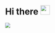 # Hi there <img src="https://raw.githubusercontent.com/MartinHeinz/MartinHeinz/master/wave.gif" width="30px">



<img src="https://github-readme-stats.vercel.app/api?username=DevOpJadeja&show_icons=true&theme=radical&count_private=true&include_all_commits=true"/>



<!--
**DevOpJadeja/DevOpJadeja** is a ✨ _special_ ✨ repository because its `README.md` (this file) appears on your GitHub profile.

Here are some ideas to get you started:

- 🔭 I’m currently working on ...
- 🌱 I’m currently learning ...
- 👯 I’m looking to collaborate on ...
- 🤔 I’m looking for help with ...
- 💬 Ask me about ...
- 📫 How to reach me: ...
- 😄 Pronouns: ...
- ⚡ Fun fact: ...
-->
